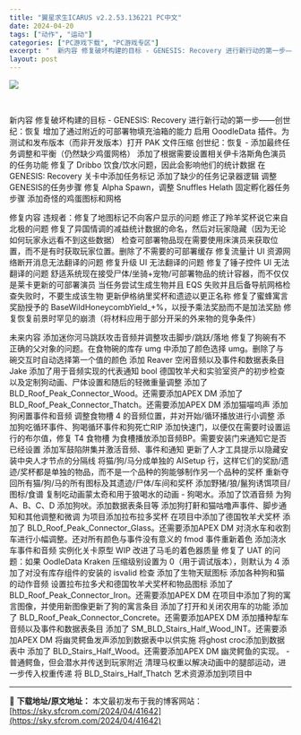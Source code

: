 ```yaml
---
title: "翼星求生ICARUS v2.2.53.136221 PC中文"
date: 2024-04-20
tags: ["动作", "运动"]
categories: ["PC游戏下载", "PC游戏专区"]
excerpt: "  新内容 修复破坏构建的目标 - GENESIS: Recovery 进行新行动的第一步——创世纪：恢复 增加了通过附近的可部署物填充油箱的能力 启用 OoodleData 插件。为测试和发布版本（而非开发版本）打开 PAK 文件压缩 创世纪：恢复 - 添加最终任务调整和平衡（仍然缺少鸡蛋网格） &hellip;"
layout: post
---
```


<img class="aligncenter" src="https://sky.sfcrom.com/wp-content/uploads/2024/04/20240420103507-31410.jpeg" />

<span style="color: #ff0000;"><strong> </strong></span>

新内容
修复破坏构建的目标 - GENESIS: Recovery
进行新行动的第一步——创世纪：恢复
增加了通过附近的可部署物填充油箱的能力
启用 OoodleData 插件。为测试和发布版本（而非开发版本）打开 PAK 文件压缩
创世纪：恢复 - 添加最终任务调整和平衡（仍然缺少鸡蛋网格）
添加了根据需要设置相关伊卡洛斯角色演员的任务功能
修复了 Dribbo 饮食/饮水问题，因此会影响他们的统计数据
在 GENESIS: Recovery 关卡中添加任务标记
添加了缺少的任务记录器逻辑
调整GENESIS的任务步骤
修复 Alpha Spawn，调整 Snuffles Helath
固定孵化器任务步骤
添加奇怪的鸡蛋图标和网格

修复内容
违规者：修复了地图标记不向客户显示的问题
修正了羚羊奖杯说它来自北极的问题
修复了异国情调的减益统计数据的命名，然后对玩家隐藏（因为无论如何玩家永远看不到这些数据）
检查可部署物品现在需要使用床演员来获取位置，而不是有时获取玩家位置。删除了不需要的可部署缓存
修复流量计 UI 资源网络断开消息无法翻译的问题
修复升级 UI 无法翻译的问题
修复了锤子控件 UI 无法翻译的问题
舒适系统现在接受尸体/坐骑+宠物/可部署物品的统计容器，而不仅仅是莱卡更新的可部署演员
当任务尝试生成生物并且 EQS 失败并且后备导航网格检查失败时，不要生成该生物
更新伊格纳里奖杯和遗迹以更正名称
修复了蜜蜂寓言奖励授予的 BaseWildHoneycombYield_+%，以授予乘法奖励而不是加法奖励
修复恢复前景时罕见的崩溃（将材料应用于部分开采的外来物的竞争条件）

未来内容
添加迷你河马跳跃攻击音频并调整攻击脚步/跳跃/落地
修复了狗碗有不正确的父对象的问题。在食物碗的库存 umg 中添加了颜色选择 umg。删除了与碗交互时自动选择第一个值的颜色
添加 Reaver 空闲音频以及事件和数据表条目
Jake 添加了用于音频实现的代表通知 bool
德国牧羊犬和实验室资产的初步检查以及定制狗动画、尸体设置和随后的轻微重量调整
添加了 BLD_Roof_Peak_Connector_Wood。还需要添加APEX DM
添加了 BLD_Roof_Peak_Connector_Thatch。还需要添加APEX DM
添加猫喵呜声
添加狗闲置事件和音频
调整食物槽 4 的音频位置，并对开始/循环播放进行小调整
添加狗吃循环事件、狗喝循环事件和狗死亡RIP
添加快速门，以便仅在需要时设置运行的布尔值，修复 T4 食物槽
为食槽播放添加音频BP。需要安装门来通知它是否已经设置
添加军鼓陷阱集并激活音频、事件和通知
更新了人才工具提示以隐藏安装中央人才节点的分隔线
将猫/狗/马分成单独的 AISetup 行，这样它们的奖励/遗迹/奖杯都是单独的物品，而不是一个品种的狗能够制作另一个品种的奖杯
重新夺回所有猫/狗/马的所有图标及其遗迹/尸体/车间和奖杯
添加野猪/狼/鬣狗诱饵项目/图标/食谱
复制吃动画蒙太奇和用于狼喝水的动画 - 狗喝水。添加了饮酒音频
为狗 A、B、C、D 添加狗吠。添加数据表条目等
添加狗打鼾和猫咕噜声事件、脚步通知和其他调整和微调
为项目添加拉布拉多奖杯
在项目中添加了德国牧羊犬奖杯
添加了 BLD_Roof_Peak_Connector_Glass。还需要添加APEX DM
对浇水车和收割车进行小幅调整。还对所有颜色与事件没有意义的 fmod 事件重新着色
添加浇水车事件和音频
实例化关卡原型 WIP
改进了马毛的着色器质量
修复了 UAT 的问题：如果 OodleData Kraken 压缩级别设置为 0（用于调试版本），则默认为 4
添加了对没有库存组件的安装的 isvalid 检查
添加了生物天赋图标
添加各种狗和猫的动作音频
设置拉布拉多犬和德国牧羊犬奖杯和物品图标
添加了 BLD_Roof_Peak_Connector_Iron。还需要添加APEX DM
在项目中添加了狗的寓言图像，并使用新图像更新了狗的寓言条目
添加了打开和关闭农用车的功能
添加了 BLD_Roof_Peak_Connector_Concrete。还需要添加APEX DM
添加播种犁车音频以及事件和数据表条目
添加了 SM_BLD_Stairs_Half_Wood_INT。还需要添加APEX DM
将幽灵鳄鱼发声添加到数据表中以供实施
将ghost croc添加到数据表中
添加了 BLD_Stairs_Half_Wood。还需要添加APEX DM
幽灵鳄鱼的实现。 -普通鳄鱼，但会潜水并传送到玩家附近
清理马权重以解决动画中的腿部运动，进一步传入权重传递
将 BLD_Stairs_Half_Thatch 艺术资源添加到项目中

---
📖 **下载地址/原文地址：** 本文最初发布于我的博客网站：[https://sky.sfcrom.com/2024/04/41642](https://sky.sfcrom.com/2024/04/41642)

